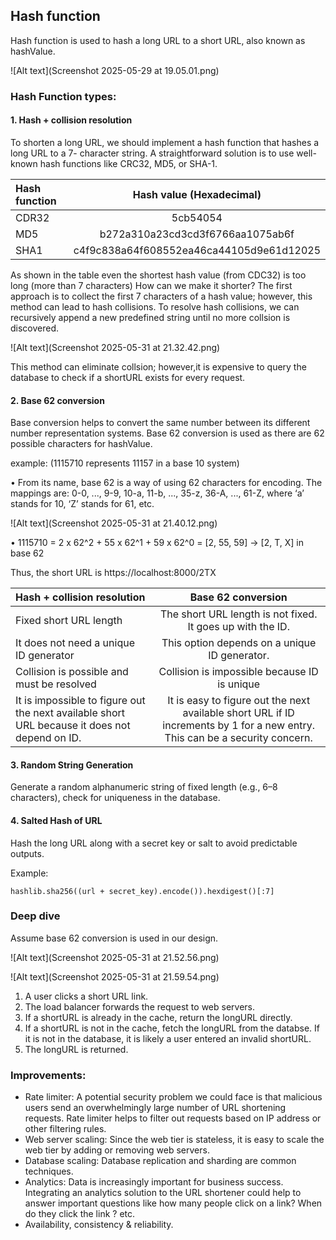 
## Hash function
Hash function is used to hash a long URL to a short URL, also known as hashValue.

![Alt text](Screenshot 2025-05-29 at 19.05.01.png)

### Hash Function types:
#### 1. Hash + collision resolution 

To shorten a long URL, we should implement a hash function that hashes a long URL to a 7-
character string. A straightforward solution is to use well-known hash functions like CRC32,
MD5, or SHA-1. 

| Hash function |                      Hash value (Hexadecimal)                      | 
|:--------------|:------------------------------------------------------------------:| 
| CDR32         |                              5cb54054                              | 
| MD5           |           b272a310a23cd3cd3f6766aa1075ab6f                         |
| SHA1          |              c4f9c838a64f608552ea46ca44105d9e61d12025              |
   
      
As shown in the table even the shortest hash value (from CDC32) is too long (more than 7 characters)
How can we make it shorter?
The first approach is to collect the first 7 characters of a hash value; however, this method can lead to hash collisions.
To resolve hash collisions, we can recursively append a new predefined string until no more collsion is discovered.

![Alt text](Screenshot 2025-05-31 at 21.32.42.png)

This method can eliminate collsion; however,it is expensive to query the database to check if a shortURL exists for every request.

#### 2. Base 62 conversion

Base conversion helps to convert the same number between its different number representation systems. Base
62 conversion is used as there are 62 possible characters for hashValue.

example: (1115710 represents 11157 in a base 10 system)

• From its name, base 62 is a way of using 62 characters for encoding. The mappings are:
0-0, ..., 9-9, 10-a, 11-b, ..., 35-z, 36-A, ..., 61-Z, where ‘a’ stands for 10, ‘Z’ stands for 61, etc.

![Alt text](Screenshot 2025-05-31 at 21.40.12.png)

• 1115710 = 2 x 62^2 + 55 x 62^1 + 59 x 62^0 = [2, 55, 59] -> [2, T, X] in base 62

Thus, the short URL is https://localhost:8000/2TX

| Hash + collision resolution                                                                   |                                                      Base 62 conversion                                                      | 
|:----------------------------------------------------------------------------------------------|:----------------------------------------------------------------------------------------------------------------------------:| 
| Fixed short URL length                                                                        |                                  The short URL length is not fixed. It goes up with the ID.                                  | 
| It does not need a unique ID generator                                                        |                                        This option depends on a unique ID generator.                                         |
| Collision is possible and must be resolved                                                    |                                         Collision is impossible because ID is unique                                         |
| It is impossible to figure out the next available short URL because it does not depend on ID. | It is easy to figure out the next available short URL if ID increments by 1 for a new entry. This can be a security concern. |

#### 3. Random String Generation
Generate a random alphanumeric string of fixed length (e.g., 6–8 characters), check for uniqueness in the database.

#### 4. Salted Hash of URL
Hash the long URL along with a secret key or salt to avoid predictable outputs.

Example:
```
hashlib.sha256((url + secret_key).encode()).hexdigest()[:7]
```

### Deep dive

Assume base 62 conversion is used in our design.

![Alt text](Screenshot 2025-05-31 at 21.52.56.png)

![Alt text](Screenshot 2025-05-31 at 21.59.54.png)

1. A user clicks a short URL link.
2. The load balancer forwards the request to web servers.
3. If a shortURL is already in the cache, return the longURL directly.
4. If a shortURL is not in the cache, fetch the longURL from the databse. If it is not in the database, it is likely a user entered an invalid shortURL.
5. The longURL is returned.

### Improvements:
- Rate limiter: A potential security problem we could face is that malicious users send an overwhelmingly large number of URL shortening requests. 
        Rate limiter helps to filter out requests based on IP address or other filtering rules. 
- Web server scaling: Since the web tier is stateless, it is easy to scale the web tier by adding or removing web servers.
- Database scaling: Database replication and sharding are common techniques.
- Analytics: Data is increasingly important for business success. Integrating an analytics solution to the URL shortener could help to answer important questions like how many people click on a link? When do they click the link ? etc.
- Availability, consistency & reliability.


   
 